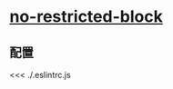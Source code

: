 # [no-restricted-block](https://eslint.vuejs.org/rules/no-restricted-block.html)

## 配置

<<< ./.eslintrc.js
